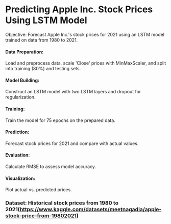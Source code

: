 # Predicting Apple Inc. Stock Prices Using LSTM Model
Objective: Forecast Apple Inc.'s stock prices for 2021 using an LSTM model trained on data from 1980 to 2021.

#### Data Preparation:
Load and preprocess data, scale 'Close' prices with MinMaxScaler, and split into training (80%) and testing sets.
#### Model Building:
Construct an LSTM model with two LSTM layers and dropout for regularization.
#### Training:
Train the model for 75 epochs on the prepared data.
#### Prediction:
Forecast stock prices for 2021 and compare with actual values.
#### Evaluation: 
Calculate RMSE to assess model accuracy.
#### Visualization:
Plot actual vs. predicted prices.
### Dataset: Historical stock prices from 1980 to 2021(https://www.kaggle.com/datasets/meetnagadia/apple-stock-price-from-19802021)
